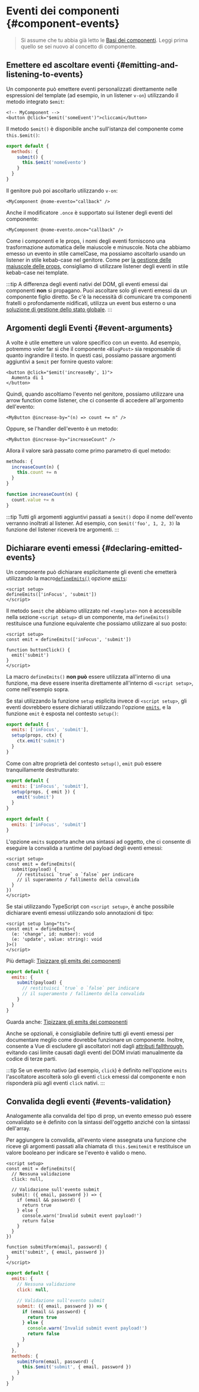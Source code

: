 <script setup>
import { onMounted } from 'vue'

if (typeof window !== 'undefined') {
  const hash = window.location.hash

// La documentazione per v-model faceva parte di questa pagina in passato. Si sta cercando di reindirizzare i link obsoleti.
  if ([
    '#usage-with-v-model',
    '#v-model-arguments',
    '#multiple-v-model-bindings',
    '#handling-v-model-modifiers'
  ].includes(hash)) {
    onMounted(() => {
      window.location = './v-model.html' + hash
    })
  }
}
</script>
# Eventi dei componenti {#component-events}

> Si assume che tu abbia già letto le [Basi dei componenti](/guide/essentials/component-basics). Leggi prima quello se sei nuovo al concetto di componente.

<div class="options-api">
  <VueSchoolLink href="https://vueschool.io/lessons/defining-custom-events-emits" title="Lezione gratuita su Vue.js sulla definizione di eventi personalizzati"/>
</div>

## Emettere ed ascoltare eventi {#emitting-and-listening-to-events}

Un componente può emettere eventi personalizzati direttamente nelle espressioni del template (ad esempio, in un listener `v-on`) utilizzando il metodo integrato `$emit`:

```vue-html
<!-- MyComponent -->
<button @click="$emit('someEvent')">cliccami</button>
```

<div class="options-api">

Il metodo `$emit()` è disponibile anche sull'istanza del componente come `this.$emit()`:

```js
export default {
  methods: {
    submit() {
      this.$emit('nomeEvento')
    }
  }
}
```

</div>

Il genitore può poi ascoltarlo utilizzando `v-on`:

```vue-html
<MyComponent @nome-evento="callback" />
```

Anche il modificatore `.once` è supportato sui listener degli eventi del componente:

```vue-html
<MyComponent @nome-evento.once="callback" />
```

Come i componenti e le props, i nomi degli eventi forniscono una trasformazione automatica delle maiuscole e minuscole. Nota che abbiamo emesso un evento in stile camelCase, ma possiamo ascoltarlo usando un listener in stile kebab-case nel genitore. Come per [la gestione delle maiuscole delle props](/guide/components/props#prop-name-casing), consigliamo di utilizzare listener degli eventi in stile kebab-case nei template.

:::tip
A differenza degli eventi nativi del DOM, gli eventi emessi dai componenti **non** si propagano. Puoi ascoltare solo gli eventi emessi da un componente figlio diretto. Se c'è la necessità di comunicare tra componenti fratelli o profondamente nidificati, utilizza un event bus esterno o una [soluzione di gestione dello stato globale](/guide/scaling-up/state-management).
:::

## Argomenti degli Eventi {#event-arguments}

A volte è utile emettere un valore specifico con un evento. Ad esempio, potremmo voler far sì che il componente `<BlogPost>` sia responsabile di quanto ingrandire il testo. In questi casi, possiamo passare argomenti aggiuntivi a `$emit` per fornire questo valore:

```vue-html
<button @click="$emit('increaseBy', 1)">
  Aumenta di 1
</button>
```

Quindi, quando ascoltiamo l'evento nel genitore, possiamo utilizzare una arrow function come listener, che ci consente di accedere all'argomento dell'evento:

```vue-html
<MyButton @increase-by="(n) => count += n" />
```

Oppure, se l'handler dell'evento è un metodo:

```vue-html
<MyButton @increase-by="increaseCount" />
```

Allora il valore sarà passato come primo parametro di quel metodo:

<div class="options-api">

```js
methods: {
  increaseCount(n) {
    this.count += n
  }
}
```

</div>
<div class="composition-api">

```js
function increaseCount(n) {
  count.value += n
}
```

</div>

:::tip
Tutti gli argomenti aggiuntivi passati a `$emit()` dopo il nome dell'evento verranno inoltrati al listener. Ad esempio, con `$emit('foo', 1, 2, 3)` la funzione del listener riceverà tre argomenti.
:::

## Dichiarare eventi emessi  {#declaring-emitted-events}

Un componente può dichiarare esplicitamente gli eventi che emetterà utilizzando la <span class="composition-api">macro[`defineEmits()`](/api/sfc-script-setup#defineprops-defineemits) </span> <span class="options-api">opzione [`emits`](/api/options-state#emits)</span>:

<div class="composition-api">

```vue
<script setup>
defineEmits(['inFocus', 'submit'])
</script>
```

Il metodo `$emit` che abbiamo utilizzato nel `<template>` non è accessibile nella sezione `<script setup>` di un componente, ma `defineEmits()` restituisce una funzione equivalente che possiamo utilizzare al suo posto:

```vue
<script setup>
const emit = defineEmits(['inFocus', 'submit'])

function buttonClick() {
  emit('submit')
}
</script>
```

La macro `defineEmits()` **non può** essere utilizzata all'interno di una funzione, ma deve essere inserita direttamente all'interno di `<script setup>`, come nell'esempio sopra.

Se stai utilizzando la funzione `setup` esplicita invece di `<script setup>`, gli eventi dovrebbero essere dichiarati utilizzando l'opzione [`emits`](/api/options-state#emits), e la funzione `emit` è esposta nel contesto `setup()`:

```js
export default {
  emits: ['inFocus', 'submit'],
  setup(props, ctx) {
    ctx.emit('submit')
  }
}
```

Come con altre proprietà del contesto `setup()`, `emit` può essere tranquillamente destrutturato:

```js
export default {
  emits: ['inFocus', 'submit'],
  setup(props, { emit }) {
    emit('submit')
  }
}
```

</div>
<div class="options-api">

```js
export default {
  emits: ['inFocus', 'submit']
}
```

</div>

L'opzione `emits` supporta anche una sintassi ad oggetto, che ci consente di eseguire la convalida a runtime del payload degli eventi emessi:

<div class="composition-api">

```vue
<script setup>
const emit = defineEmits({
  submit(payload) {
    // restituisci `true` o `false` per indicare
    // il superamento / fallimento della convalida
  }
})
</script>
```

Se stai utilizzando TypeScript con `<script setup>`, è anche possibile dichiarare eventi emessi utilizzando solo annotazioni di tipo:

```vue
<script setup lang="ts">
const emit = defineEmits<{
  (e: 'change', id: number): void
  (e: 'update', value: string): void
}>()
</script>
```

Più dettagli: [Tipizzare gli emits dei componenti](/guide/typescript/composition-api#typing-component-emits) <sup class="vt-badge ts" />

</div>
<div class="options-api">

```js
export default {
  emits: {
    submit(payload) {
      // restituisci `true` o `false` per indicare
      // il superamento / fallimento della convalida
    }
  }
}
```

Guarda anche: [Tipizzare gli emits dei componenti](/guide/typescript/options-api#typing-component-emits) <sup class="vt-badge ts" />

</div>

Anche se opzionali, è consigliabile definire tutti gli eventi emessi per documentare meglio come dovrebbe funzionare un componente. Inoltre, consente a Vue di escludere gli ascoltatori noti dagli [attributi fallthrough](/guide/components/attrs#v-on-listener-inheritance), evitando casi limite causati dagli eventi del DOM inviati manualmente da codice di terze parti.

:::tip
Se un evento nativo (ad esempio, `click`) è definito nell'opzione `emits` l'ascoltatore ascolterà solo gli eventi `click` emessi dal componente e non risponderà più agli eventi `click` nativi.
:::

## Convalida degli eventi {#events-validation}

Analogamente alla convalida del tipo di prop, un evento emesso può essere convalidato se è definito con la sintassi dell'oggetto anziché con la sintassi dell'array.

Per aggiungere la convalida, all'evento viene assegnata una funzione che riceve gli argomenti passati alla chiamata di <span class="options-api">`this.$emit`</span><span class="composition-api">`emit`</span> e restituisce un valore booleano per indicare se l'evento è valido o meno.

<div class="composition-api">

```vue
<script setup>
const emit = defineEmits({
  // Nessuna validazione
  click: null,

  // Validazione sull'evento submit
  submit: ({ email, password }) => {
    if (email && password) {
      return true
    } else {
      console.warn('Invalid submit event payload!')
      return false
    }
  }
})

function submitForm(email, password) {
  emit('submit', { email, password })
}
</script>
```

</div>
<div class="options-api">

```js
export default {
  emits: {
    // Nessuna validazione
    click: null,

    // Validazione sull'evento submit
    submit: ({ email, password }) => {
      if (email && password) {
        return true
      } else {
        console.warn('Invalid submit event payload!')
        return false
      }
    }
  },
  methods: {
    submitForm(email, password) {
      this.$emit('submit', { email, password })
    }
  }
}
```

</div>
